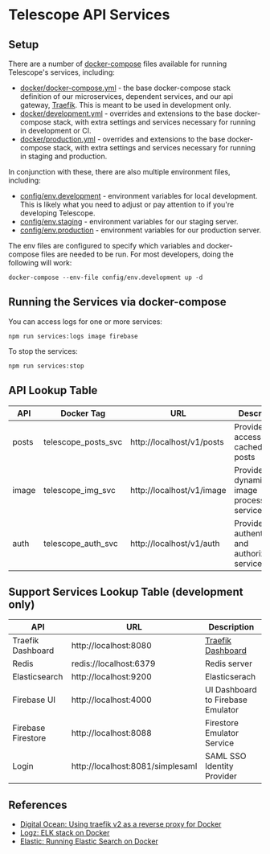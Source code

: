 # Telescope API Services

## Setup

There are a number of [docker-compose](https://docs.docker.com/compose/) files available for running Telescope's services, including:

- [docker/docker-compose.yml](docker/docker-compose.yml) - the base docker-compose stack
  definition of our microservices, dependent services, and our api gateway, [Traefik](https://traefik.io). This is meant to be used in development only.
- [docker/development.yml](docker/development.yml) - overrides and extensions to the base docker-compose
  stack, with extra settings and services necessary for running in development or CI.
- [docker/production.yml](docker/production.yml) - overrides and extensions to the base docker-compose
  stack, with extra settings and services necessary for running in staging and production.

In conjunction with these, there are also multiple environment files, including:

- [config/env.development](config/env.development) - environment variables for local development. This
  is likely what you need to adjust or pay attention to if you're developing Telescope.
- [config/env.staging](config/env.staging) - environment variables for our staging server.
- [config/env.production](config/env.production) - environment variables for our production server.

The env files are configured to specify which variables and docker-compose files are needed to be run.
For most developers, doing the following will work:

```
docker-compose --env-file config/env.development up -d
```

## Running the Services via docker-compose

You can access logs for one or more services:

```
npm run services:logs image firebase
```

To stop the services:

```
npm run services:stop
```

## API Lookup Table

| API   | Docker Tag          | URL                       | Description                                       |
| ----- | ------------------- | ------------------------- | ------------------------------------------------- |
| posts | telescope_posts_svc | http://localhost/v1/posts | Provides access to cached user posts              |
| image | telescope_img_svc   | http://localhost/v1/image | Provides a dynamic image processing service       |
| auth  | telescope_auth_svc  | http://localhost/v1/auth  | Provides authentication and authorization service |

## Support Services Lookup Table (development only)

| API                | URL                              | Description                                                               |
| ------------------ | -------------------------------- | ------------------------------------------------------------------------- |
| Traefik Dashboard  | http://localhost:8080            | [Traefik Dashboard](https://doc.traefik.io/traefik/operations/dashboard/) |
| Redis              | redis://localhost:6379           | Redis server                                                              |
| Elasticsearch      | http://localhost:9200            | Elasticserach                                                             |
| Firebase UI        | http://localhost:4000            | UI Dashboard to Firebase Emulator                                         |
| Firebase Firestore | http://localhost:8088            | Firestore Emulator Service                                                |
| Login              | http://localhost:8081/simplesaml | SAML SSO Identity Provider                                                |

## References

- [Digital Ocean: Using traefik v2 as a reverse proxy for Docker](https://www.digitalocean.com/community/tutorials/how-to-use-traefik-v2-as-a-reverse-proxy-for-docker-containers-on-ubuntu-20-04)
- [Logz: ELK stack on Docker](https://logz.io/blog/elk-stack-on-docker/)
- [Elastic: Running Elastic Search on Docker](https://www.elastic.co/guide/en/elastic-stack-get-started/master/get-started-docker.html)
